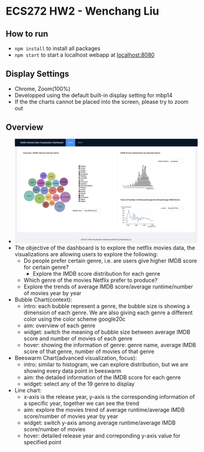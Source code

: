 # ECS272 HW2 - Wenchang Liu

## How to run

* `npm install` to install all packages
* `npm start` to start a localhost webapp at [localhost:8080](http://localhost:8080)

## Display Settings

* Chrome, Zoom(100%)
* Developped using the default built-in display setting for mbp14
* If the the charts cannot be placed into the screen, please try to zoom out

## Overview

* ![Preview Screenshot](Preview.png)
* The objective of the dashboard is to explore the netflix movies data, the visualizations are allowing users to explore the following:
  * Do people prefer certain genre, i.e. are users give higher IMDB score for certain genre?
    * Explore the IMDB score distribution for each genre
  * Which genre of the movies Netflix prefer to produce?
  * Explore the trends of average IMDB score/average runtime/number of movies year by year
* Bubble Chart(context):
  * intro: each bubble represent a genre, the bubble size is showing a dimension of each genre. We are also giving each genre a different color using the color scheme google20c
  * aim: overview of each genre
  * widget: switch the meaning of bubble size between average IMDB score and number of movies of each genre
  * hover: showing the information of genre: genre name, average IMDB score of that genre, number of movies of that genre
* Beeswarm Chart(advanced visualization, focus):
  * intro: similar to histogram, we can explore distribution, but we are showing every data point in beeswarm
  * aim: the detailed information of the IMDB score for each genre
  * widget: select any of the 19 genre to display
* Line chart:
  * x-axis is the release year, y-axis is the corresponding information of a specific year, together we can see the trend
  * aim: explore the movies trend of average runtime/average IMDB score/number of movies year by year
  * widget: switch y-axis among average runtime/average IMDB score/number of movies
  * hover: detailed release year and correponding y-axis value for specified point
